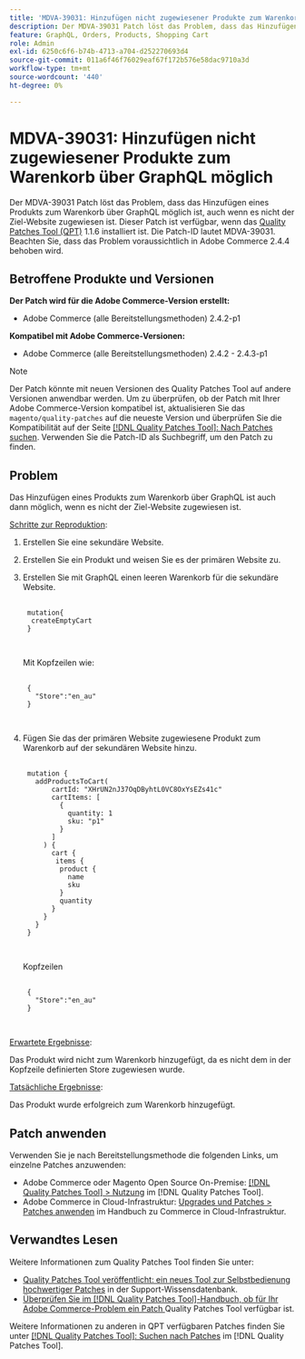```yaml
---
title: 'MDVA-39031: Hinzufügen nicht zugewiesener Produkte zum Warenkorb über GraphQL möglich'
description: Der MDVA-39031 Patch löst das Problem, dass das Hinzufügen eines Produkts zum Warenkorb über GraphQL möglich ist, auch wenn es nicht der Ziel-Website zugewiesen ist. Dieser Patch ist verfügbar, wenn das [Quality Patches Tool (QPT)](https://experienceleague.adobe.com/en/docs/commerce-operations/tools/quality-patches-tool/quality-patches-tool-to-self-serve-quality-patches) 1.1.6 installiert ist. Die Patch-ID lautet MDVA-39031. Beachten Sie, dass das Problem voraussichtlich in Adobe Commerce 2.4.4 behoben wird.
feature: GraphQL, Orders, Products, Shopping Cart
role: Admin
exl-id: 6250c6f6-b74b-4713-a704-d252270693d4
source-git-commit: 011a6f46f76029eaf67f172b576e58dac9710a3d
workflow-type: tm+mt
source-wordcount: '440'
ht-degree: 0%

---
```


# MDVA-39031: Hinzufügen nicht zugewiesener Produkte zum Warenkorb über GraphQL möglich

Der MDVA-39031 Patch löst das Problem, dass das Hinzufügen eines Produkts zum Warenkorb über GraphQL möglich ist, auch wenn es nicht der Ziel-Website zugewiesen ist. Dieser Patch ist verfügbar, wenn das [Quality Patches Tool (QPT)](https://experienceleague.adobe.com/en/docs/commerce-operations/tools/quality-patches-tool/quality-patches-tool-to-self-serve-quality-patches) 1.1.6 installiert ist. Die Patch-ID lautet MDVA-39031. Beachten Sie, dass das Problem voraussichtlich in Adobe Commerce 2.4.4 behoben wird.

## Betroffene Produkte und Versionen

**Der Patch wird für die Adobe Commerce-Version erstellt:**

* Adobe Commerce (alle Bereitstellungsmethoden) 2.4.2-p1

**Kompatibel mit Adobe Commerce-Versionen:**

* Adobe Commerce (alle Bereitstellungsmethoden) 2.4.2 - 2.4.3-p1

>[!NOTE]
>
>Der Patch könnte mit neuen Versionen des Quality Patches Tool auf andere Versionen anwendbar werden. Um zu überprüfen, ob der Patch mit Ihrer Adobe Commerce-Version kompatibel ist, aktualisieren Sie das `magento/quality-patches` auf die neueste Version und überprüfen Sie die Kompatibilität auf der Seite [[!DNL Quality Patches Tool]: Nach Patches suchen](https://experienceleague.adobe.com/en/docs/commerce-operations/tools/quality-patches-tool/quality-patches-tool-to-self-serve-quality-patches). Verwenden Sie die Patch-ID als Suchbegriff, um den Patch zu finden.

## Problem

Das Hinzufügen eines Produkts zum Warenkorb über GraphQL ist auch dann möglich, wenn es nicht der Ziel-Website zugewiesen ist.

<u>Schritte zur Reproduktion</u>:

1. Erstellen Sie eine sekundäre Website.
1. Erstellen Sie ein Produkt und weisen Sie es der primären Website zu.
1. Erstellen Sie mit GraphQL einen leeren Warenkorb für die sekundäre Website.

   <pre>
    <code class="language-graphql">
    mutation{
     createEmptyCart
    }
    </code>
    </pre>

   Mit Kopfzeilen wie:

   <pre>
    <code class="language-graphql">
    {
      "Store":"en_au"
    }
    </code>
    </pre>

1. Fügen Sie das der primären Website zugewiesene Produkt zum Warenkorb auf der sekundären Website hinzu.

   <pre>
    <code class="language-graphql">
    mutation {
      addProductsToCart(
          cartId: "XHrUN2nJ37OqDByhtL0VC8OxYsEZs41c"
          cartItems: [
            {
              quantity: 1
              sku: "p1"
            }
          ]
        ) {
          cart {
           items {
            product {
              name
              sku
            }
            quantity
          }
        }
      }
    }
    </code>
    </pre>

   Kopfzeilen

   <pre>
    <code class="language-graphql">
    {
      "Store":"en_au"
    }
    </code>
    </pre>

<u>Erwartete Ergebnisse</u>:

Das Produkt wird nicht zum Warenkorb hinzugefügt, da es nicht dem in der Kopfzeile definierten Store zugewiesen wurde.

<u>Tatsächliche Ergebnisse</u>:

Das Produkt wurde erfolgreich zum Warenkorb hinzugefügt.

## Patch anwenden

Verwenden Sie je nach Bereitstellungsmethode die folgenden Links, um einzelne Patches anzuwenden:

* Adobe Commerce oder Magento Open Source On-Premise: [[!DNL Quality Patches Tool] > Nutzung](/help/tools/quality-patches-tool/usage.md) im [!DNL Quality Patches Tool].
* Adobe Commerce in Cloud-Infrastruktur: [Upgrades und Patches > Patches anwenden](https://experienceleague.adobe.com/docs/commerce-cloud-service/user-guide/develop/upgrade/apply-patches.html) im Handbuch zu Commerce in Cloud-Infrastruktur.

## Verwandtes Lesen

Weitere Informationen zum Quality Patches Tool finden Sie unter:

* [Quality Patches Tool veröffentlicht: ein neues Tool zur Selbstbedienung hochwertiger Patches](https://experienceleague.adobe.com/en/docs/commerce-operations/tools/quality-patches-tool/quality-patches-tool-to-self-serve-quality-patches) in der Support-Wissensdatenbank.
* [Überprüfen Sie im [!DNL Quality Patches Tool]-Handbuch, ob für Ihr Adobe Commerce-Problem ein Patch ](/help/tools/quality-patches-tool/patches-available-in-qpt/check-patch-for-magento-issue-with-magento-quality-patches.md) Quality Patches Tool verfügbar ist.

Weitere Informationen zu anderen in QPT verfügbaren Patches finden Sie unter [[!DNL Quality Patches Tool]: Suchen nach Patches](https://experienceleague.adobe.com/tools/commerce-quality-patches/index.html) im [!DNL Quality Patches Tool].
